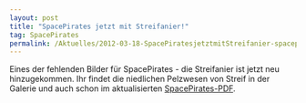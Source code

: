 ```yaml
---
layout: post
title: "SpacePirates jetzt mit Streifanier!"
tag: SpacePirates
permalink: /Aktuelles/2012-03-18-SpacePiratesjetztmitStreifanier-spacepirates
---
```


Eines der fehlenden Bilder für SpacePirates - die Streifanier ist jetzt neu hinzugekommen. Ihr findet die niedlichen Pelzwesen von Streif in der Galerie und auch schon im aktualisierten [SpacePirates-PDF](https://spacepirates.jcgames.de/Publikationen/).
